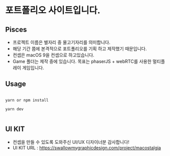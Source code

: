 # 포트폴리오 사이트입니다.


## Pisces

- 프로젝트 이름은 별자리 중 물고기자리를 의미합니다.
- 해당 기간 쯤에 본격적으로 포트폴리오를 기획 하고 제작했기 때문입니다.
- 컨셉은 macOS 9을 컨셉으로 하고있습니다.
- Game 폴더는 제작 중에 있습니다. 목표는 phaserJS + webRTC를 사용한 멀티플레이 게임입니다.

## Usage

```shell

yarn or npm install

yarn dev


```

## UI KIT

- 컨셉을 만들 수 있도록 도와주신 UI/UX 디자이너분 감사합니다!
- UI KIT URL : https://swallowmygraphicdesign.com/project/macostalgia